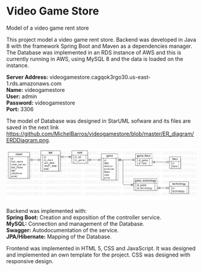 # Video Game Store
Model of a video game rent store 

This project model a video game rent store. Backend was developed in Java 8 with the framework Spring Boot and Maven as a dependencies manager. The Database was implemented in an RDS instance of AWS and this is currently running in AWS, using MySQL 8 and the data is loaded on the instance.<br>

<b>Server Address:</b> videogamestore.cagqok3rgo30.us-east-1.rds.amazonaws.com<br>
<b>Name:</b> videogamestore<br>
<b>User:</b> admin<br>
<b>Password:</b> videogamestore<br>
<b>Port:</b> 3306<br>


The model of Database was designed in StarUML sofware and its files are saved in the next link https://github.com/MichelBarros/videogamestore/blob/master/ER_diagram/ERDDiagram.png.

<img src="https://github.com/MichelBarros/videogamestore/blob/master/ER_diagram/ERDDiagram.png" />

Backend was implemented with: <br>
<b>Spring Boot:</b> Creation and exposition of the controller service.<br>
<b>MySQL:</b> Connection and management of the Database.<br>
<b>Swagger:</b> Autodocumentation of the service. <br>
<b>JPA/Hibernate:</b> Mapping of the Database. <br>

Frontend was implemented in HTML 5, CSS and JavaScript. It was designed and implemented an own template for the project. CSS was designed with responsive design.<br>

